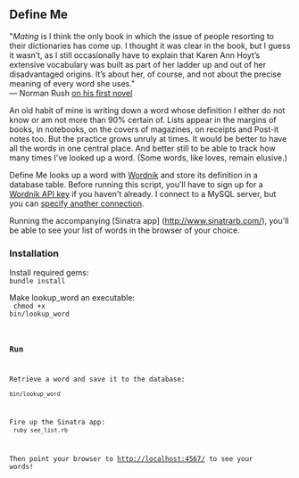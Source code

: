 ## Define Me

"<i>Mating</i> is I think the only book in which the issue of people resorting to their dictionaries has come up. I thought it was clear in the book, but I guess it wasn’t, as I still occasionally have to explain that Karen Ann Hoyt’s extensive vocabulary was built as part of her ladder up and out of her disadvantaged origins. It’s about her, of course, and not about the precise meaning of every word she uses."<br>
— Norman Rush [on his first novel](http://www.slate.com/articles/arts/books/2013/09/norman_rush_author_of_mating_and_subtle_bodies_and_his_editor_at_knopf_ann.2.html)


An old habit of mine is writing down a word whose definition I either do not know or am not more than 90% certain of. Lists appear in the margins of books, in notebooks, on the covers of magazines, on receipts and Post-it notes too. But the practice grows unruly at times. It would be better to have all the words in one central place. And better still to be able to track how many times I've looked up a word. (Some words, like loves, remain elusive.)

Define Me looks up a word with [Wordnik](https://www.wordnik.com/) and store its definition in a database table. Before running this script, you'll have to sign up for a [Wordnik
API key](http://developer.wordnik.com/) if you haven't already. I connect to a MySQL server, but
you can [specify another connection](http://datamapper.org/getting-started.html).

Running the accompanying [Sinatra app] (http://www.sinatrarb.com/), you'll be able to see your list of words in the browser of your choice.

### Installation
Install required gems:<br>
<code>bundle install</code>

Make lookup_word an executable:<br>
<code> chmod +x bin/lookup_word

### Run
Retrieve a word and save it to the database:<br>
<code>bin/lookup_word</code>

Fire up the Sinatra app: <br>
<code>ruby see_list.rb</code>

Then point your browser to [http://localhost:4567/](http://localhost:4567/) to see your words!

